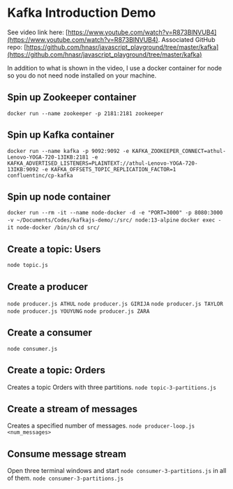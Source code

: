 # Kafka Introduction Demo 

See video link here: [https://www.youtube.com/watch?v=R873BlNVUB4](https://www.youtube.com/watch?v=R873BlNVUB4). Associated GitHub repo: [https://github.com/hnasr/javascript_playground/tree/master/kafka](https://github.com/hnasr/javascript_playground/tree/master/kafka)

In addition to what is shown in the video, I use a docker container for node so you do not need node installed on your machine.

## Spin up Zookeeper container

```docker run --name zookeeper -p 2181:2181 zookeeper```

## Spin up Kafka container

```docker run --name kafka -p 9092:9092 -e KAFKA_ZOOKEEPER_CONNECT=athul-Lenovo-YOGA-720-13IKB:2181 -e KAFKA_ADVERTISED_LISTENERS=PLAINTEXT://athul-Lenovo-YOGA-720-13IKB:9092 -e KAFKA_OFFSETS_TOPIC_REPLICATION_FACTOR=1 confluentinc/cp-kafka```

## Spin up node container

```docker run --rm -it --name node-docker -d -e "PORT=3000" -p 8080:3000 -v ~/Documents/Codes/kafkajs-demo/:/src/ node:13-alpine```
```docker exec -it node-docker /bin/sh```
```cd src/```

## Create a topic: Users
```node topic.js```

## Create a producer
```node producer.js ATHUL```
```node producer.js GIRIJA```
```node producer.js TAYLOR```
```node producer.js YOUYUNG```
```node producer.js ZARA```

## Create a consumer
```node consumer.js```

## Create a topic: Orders
Creates a topic Orders with three partitions.
```node topic-3-partitions.js```


## Create a stream of messages
Creates a specified number of messages.
```node producer-loop.js <num_messages>```

## Consume message stream
Open three terminal windows and start ```node consumer-3-partitions.js``` in all of them.
```node consumer-3-partitions.js```






